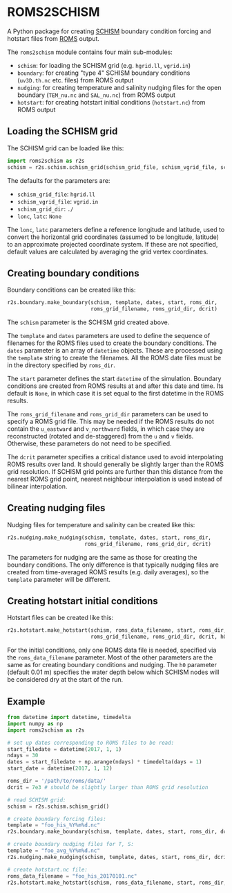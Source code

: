 # ROMS2SCHISM
A Python package for creating [SCHISM](http://ccrm.vims.edu/schismweb/) boundary condition forcing and hotstart files from [ROMS](https://www.myroms.org/) output.

The `roms2schism` module contains four main sub-modules:

* `schism`: for loading the SCHISM grid (e.g. `hgrid.ll`, `vgrid.in`)
* `boundary`: for creating "type 4" SCHISM boundary conditions (`uv3D.th.nc` etc. files) from ROMS output 
* `nudging`: for creating temperature and salinity nudging files for the open boundary (`TEM_nu.nc` and `SAL_nu.nc`) from ROMS output 
* `hotstart`: for creating hotstart initial conditions (`hotstart.nc`) from ROMS output

## Loading the SCHISM grid

The SCHISM grid can be loaded like this:

```python
import roms2schism as r2s
schism = r2s.schism.schism_grid(schism_grid_file, schism_vgrid_file, schism_grid_dir, lonc, latc)
```

The defaults for the parameters are:

* `schism_grid_file`: `hgrid.ll`
* `schism_vgrid_file`: `vgrid.in`
* `schism_grid_dir`: `./`
* `lonc`, `latc`: `None`

The `lonc`, `latc` parameters define a reference longitude and latitude, used to convert the horizontal grid coordinates (assumed to be longitude, latitude) to an approximate projected coordinate system. If these are not specified, default values are calculated by averaging the grid vertex coordinates.

## Creating boundary conditions

Boundary conditions can be created like this:

```python
r2s.boundary.make_boundary(schism, template, dates, start, roms_dir,
                           roms_grid_filename, roms_grid_dir, dcrit)
```

The `schism` parameter is the SCHISM grid created above.

The `template` and `dates` parameters are used to define the sequence of filenames for the ROMS files used to create the boundary conditions. The `dates` parameter is an array of `datetime` objects. These are processed using the `template` string to create the filenames. All the ROMS date files must be in the directory specified by `roms_dir`.

The `start` parameter defines the start `datetime` of the simulation. Boundary conditions are created from ROMS results at and after this date and time. Its default is `None`, in which case it is set equal to the first datetime in the ROMS results.

The `roms_grid_filename` and `roms_grid_dir` parameters can be used to specify a ROMS grid file. This may be needed if the ROMS results do not contain the `u_eastward` and `v_northward` fields, in which case they are reconstructed (rotated and de-staggered) from the `u` and `v` fields. Otherwise, these parameters do not need to be specified.

The `dcrit` parameter specifies a critical distance used to avoid interpolating ROMS results over land. It should generally be slightly larger than the ROMS grid resolution. If SCHISM grid points are further than this distance from the nearest ROMS grid point, nearest neighbour interpolation is used instead of bilinear interpolation.

## Creating nudging files

Nudging files for temperature and salinity can be created like this:

```python
r2s.nudging.make_nudging(schism, template, dates, start, roms_dir,
                         roms_grid_filename, roms_grid_dir, dcrit)
```

The parameters for nudging are the same as those for creating the boundary conditions. The only difference is that typically nudging files are created from time-averaged ROMS results (e.g. daily averages), so the `template` parameter will be different.

## Creating hotstart initial conditions

Hotstart files can be created like this:

```python
r2s.hotstart.make_hotstart(schism, roms_data_filename, start, roms_dir,
                           roms_grid_filename, roms_grid_dir, dcrit, h0)
```

For the initial conditions, only one ROMS data file is needed, specified via the `roms_data_filename` parameter. Most of the other parameters are the same as for creating boundary conditions and nudging. The `h0` parameter (default 0.01 m) specifies the water depth below which SCHISM nodes will be considered dry at the start of the run.

## Example

```python
from datetime import datetime, timedelta
import numpy as np
import roms2schism as r2s

# set up dates corresponding to ROMS files to be read:
start_filedate = datetime(2017, 1, 1)
ndays = 30
dates = start_filedate + np.arange(ndays) * timedelta(days = 1)
start_date = datetime(2017, 1, 12)

roms_dir = '/path/to/roms/data/'
dcrit = 7e3 # should be slightly larger than ROMS grid resolution

# read SCHISM grid:
schism = r2s.schism.schism_grid()

# create boundary forcing files:
template = "foo_his_%Y%m%d.nc"
r2s.boundary.make_boundary(schism, template, dates, start, roms_dir, dcrit = dcrit)

# create boundary nudging files for T, S:
template = "foo_avg_%Y%m%d.nc"
r2s.nudging.make_nudging(schism, template, dates, start, roms_dir, dcrit = dcrit)

# create hotstart.nc file:
roms_data_filename = "foo_his_20170101.nc"
r2s.hotstart.make_hotstart(schism, roms_data_filename, start, roms_dir, dcrit = dcrit)

```

